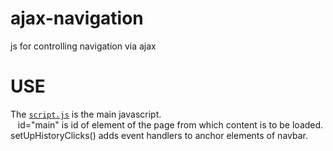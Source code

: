 # ajax-navigation
js for controlling navigation via ajax

# USE
  The <a href="https://github.com/anurag1234565/ajax-navigation/blob/master/script.js">``script.js``</a> is the main javascript.<br/>
    &nbsp;&nbsp; id="main" is id of element of the page from which content is to be loaded.<br/>
  setUpHistoryClicks() adds event handlers to anchor elements of navbar.
  

